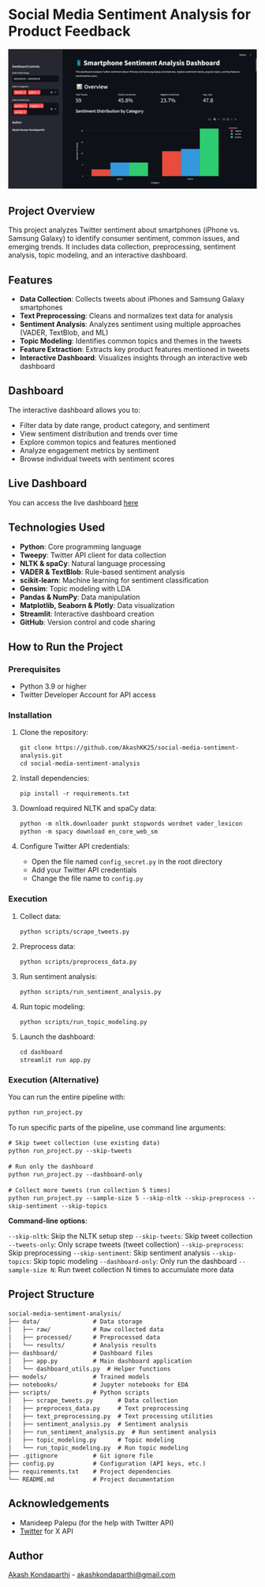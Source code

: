 # Social Media Sentiment Analysis for Product Feedback

![Dashboard Screenshot](docs/dashboard_screenshot.png)

## Project Overview

This project analyzes Twitter sentiment about smartphones (iPhone vs. Samsung Galaxy) to identify consumer sentiment, common issues, and emerging trends. It includes data collection, preprocessing, sentiment analysis, topic modeling, and an interactive dashboard.

## Features

- **Data Collection**: Collects tweets about iPhones and Samsung Galaxy smartphones
- **Text Preprocessing**: Cleans and normalizes text data for analysis
- **Sentiment Analysis**: Analyzes sentiment using multiple approaches (VADER, TextBlob, and ML)
- **Topic Modeling**: Identifies common topics and themes in the tweets
- **Feature Extraction**: Extracts key product features mentioned in tweets
- **Interactive Dashboard**: Visualizes insights through an interactive web dashboard

## Dashboard

The interactive dashboard allows you to:
- Filter data by date range, product category, and sentiment
- View sentiment distribution and trends over time
- Explore common topics and features mentioned
- Analyze engagement metrics by sentiment
- Browse individual tweets with sentiment scores

## Live Dashboard

You can access the live dashboard [here](https://social-media-sentiment-analysis-az2kxeazreeqwqjizqixpl.streamlit.app/)

## Technologies Used

- **Python**: Core programming language
- **Tweepy**: Twitter API client for data collection
- **NLTK & spaCy**: Natural language processing
- **VADER & TextBlob**: Rule-based sentiment analysis
- **scikit-learn**: Machine learning for sentiment classification
- **Gensim**: Topic modeling with LDA
- **Pandas & NumPy**: Data manipulation
- **Matplotlib, Seaborn & Plotly**: Data visualization
- **Streamlit**: Interactive dashboard creation
- **GitHub**: Version control and code sharing

## How to Run the Project

### Prerequisites

- Python 3.9 or higher
- Twitter Developer Account for API access

### Installation

1. Clone the repository:
   ```
   git clone https://github.com/AkashKK25/social-media-sentiment-analysis.git
   cd social-media-sentiment-analysis
   ```

2. Install dependencies:
   ```
   pip install -r requirements.txt
   ```

3. Download required NLTK and spaCy data:
   ```
   python -m nltk.downloader punkt stopwords wordnet vader_lexicon
   python -m spacy download en_core_web_sm
   ```

4. Configure Twitter API credentials:
   - Open the file named `config_secret.py` in the root directory
   - Add your Twitter API credentials
   - Change the file name to `config.py`

### Execution

1. Collect data:
   ```
   python scripts/scrape_tweets.py
   ```

2. Preprocess data:
   ```
   python scripts/preprocess_data.py
   ```

3. Run sentiment analysis:
   ```
   python scripts/run_sentiment_analysis.py
   ```

4. Run topic modeling:
   ```
   python scripts/run_topic_modeling.py
   ```

5. Launch the dashboard:
   ```
   cd dashboard
   streamlit run app.py
   ```

### Execution (Alternative)

You can run the entire pipeline with:
```bash
python run_project.py
```

To run specific parts of the pipeline, use command line arguments:
```
# Skip tweet collection (use existing data)
python run_project.py --skip-tweets

# Run only the dashboard
python run_project.py --dashboard-only

# Collect more tweets (run collection 5 times)
python run_project.py --sample-size 5 --skip-nltk --skip-preprocess --skip-sentiment --skip-topics
```
**Command-line options**:

`--skip-nltk`: Skip the NLTK setup step
`--skip-tweets`: Skip tweet collection
`--tweets-only`: Only scrape tweets (tweet collection)
`--skip-preprocess`: Skip preprocessing
`--skip-sentiment`: Skip sentiment analysis
`--skip-topics`: Skip topic modeling
`--dashboard-only`: Only run the dashboard
`--sample-size N`: Run tweet collection N times to accumulate more data


## Project Structure

```
social-media-sentiment-analysis/
├── data/               # Data storage
│   ├── raw/            # Raw collected data
│   ├── processed/      # Preprocessed data
│   └── results/        # Analysis results
├── dashboard/          # Dashboard files
│   ├── app.py          # Main dashboard application
│   └── dashboard_utils.py  # Helper functions
├── models/             # Trained models
├── notebooks/          # Jupyter notebooks for EDA
├── scripts/            # Python scripts
│   ├── scrape_tweets.py       # Data collection
│   ├── preprocess_data.py     # Text preprocessing
│   ├── text_preprocessing.py  # Text processing utilities
│   ├── sentiment_analysis.py  # Sentiment analysis
│   ├── run_sentiment_analysis.py  # Run sentiment analysis
│   ├── topic_modeling.py      # Topic modeling
│   └── run_topic_modeling.py  # Run topic modeling
├── .gitignore          # Git ignore file
├── config.py           # Configuration (API keys, etc.)
├── requirements.txt    # Project dependencies
└── README.md           # Project documentation
```

## Acknowledgements

 - Manideep Palepu (for the help with Twitter API)
 - [Twitter](X.com) for X API

## Author

[Akash Kondaparthi](https://AkashKK25.github.io/Data-Portfolio) - [akashkondaparthi@gmail.com](mailto:akashkondaparthi@gmail.com)